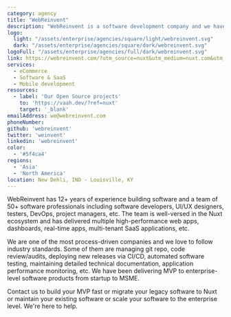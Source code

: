 ```yaml
---
category: agency
title: "WebReinvent"
description: "WebReinvent is a software development company and we have delivered MVP to enterprise-level web applications from startup to MSME."
logo:
  light: "/assets/enterprise/agencies/square/light/webreinvent.svg"
  dark: "/assets/enterprise/agencies/square/dark/webreinvent.svg"
logoFull: "/assets/enterprise/agencies/full/dark/webreinvent.svg"
link: https://webreinvent.com/?utm_source=nuxt&utm_medium=nuxt.com&utm_campaign=partner
services:
  - eCommerce
  - Software & SaaS
  - Mobile development
resources:
  - label: 'Our Open Source projects'
    to: 'https://vaah.dev/?ref=nuxt'
    target: '_blank'
emailAddress: we@webreinvent.com
phoneNumber:
github: 'webreinvent'
twitter: 'weinvent'
linkedin: 'webreinvent'
color:
  - '#5f4ca4'
regions:
  - 'Asia'
  - 'North America'
location: New Dehli, IND - Louisville, KY
---
```


WebReinvent has 12+ years of experience building software and a team of 50+ software professionals including software developers, UI/UX designers, testers, DevOps, project managers, etc. The team is well-versed in the Nuxt ecosystem and has delivered multiple high-performance web apps, dashboards, real-time apps, multi-tenant SaaS applications, etc.


We are one of the most process-driven companies and we love to follow industry standards. Some of them are managing git repo, code review/audits, deploying new releases via CI/CD, automated software testing, maintaining detailed technical documentation, application performance monitoring, etc. We have been delivering MVP to enterprise-level software products from startup to MSME.


Contact us to build your MVP fast or migrate your legacy software to Nuxt or maintain your existing software or scale your software to the enterprise level. We're here to help.
